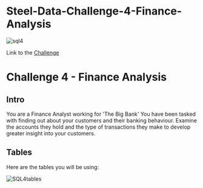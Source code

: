 

# Steel-Data-Challenge-4-Finance-Analysis

![sql4](https://user-images.githubusercontent.com/122549893/236733676-923ff835-e29e-4098-a7ac-3e4587ff1b46.jpg)

Link to the [Challenge](https://steeldata.org.uk/SQL4.html)
# Challenge 4 - Finance Analysis
## Intro
You are a Finance Analyst working for 'The Big Bank'
You have been tasked with finding out about your customers and their banking behaviour. Examine the accounts they hold and the type of transactions they make to develop greater insight into your customers.
## Tables
Here are the tables you will be using:

![SQL4tables](https://user-images.githubusercontent.com/122549893/236733689-6754ba0e-688f-4ccc-8ee8-0c6da5ffafe5.png)
